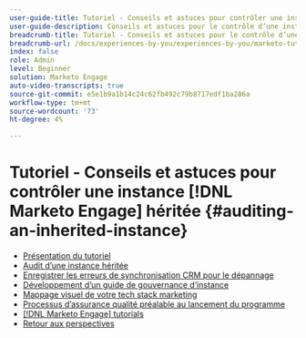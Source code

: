 ```yaml
---
user-guide-title: Tutoriel - Conseils et astuces pour contrôler une instance héritée
user-guide-description: Conseils et astuces pour le contrôle d’une instance  [!DNL Marketo Engage] héritée
breadcrumb-title: Tutoriel - Conseils et astuces pour le contrôle d’une instance  [!DNL Marketo Engage] héritée
breadcrumb-url: /docs/experiences-by-you/experiences-by-you/marketo-tutorial-inherited-instance/overview.html
index: false
role: Admin
level: Beginner
solution: Marketo Engage
auto-video-transcripts: true
source-git-commit: e5e1b9a1b14c24c62fb492c79b8717edf1ba286a
workflow-type: tm+mt
source-wordcount: '73'
ht-degree: 4%

---
```



# Tutoriel - Conseils et astuces pour contrôler une instance [!DNL Marketo Engage] héritée {#auditing-an-inherited-instance}

+ [Présentation du tutoriel](/help/marketo-tutorial-inherited-instance/overview.md)
+ [Audit d’une instance héritée](/help/marketo-tutorial-inherited-instance/audit-an-inherted-instance.md)
+ [Enregistrer les erreurs de synchronisation CRM pour le dépannage](/help/marketo-tutorial-inherited-instance/log-crm-sync-errors-for-easy-troubleshooting.md)
+ [Développement d’un guide de gouvernance d’instance](/help/marketo-tutorial-inherited-instance/develop-an-instance-governance-guide.md)
+ [Mappage visuel de votre tech stack marketing](/help/marketo-tutorial-inherited-instance/create-a-visual-data-flow-diagram.md)
+ [Processus d’assurance qualité préalable au lancement du programme](/help/marketo-tutorial-inherited-instance/essential-program-pre-launch-qa.md)
+ [[!DNL Marketo Engage] tutorials](https://experienceleague.adobe.com/docs/marketo-learn/tutorials/overview.html?lang=fr)
+ [Retour aux perspectives](https://experienceleague.adobe.com/fr/perspectives#f-el_product=Marketo%20Engage&amp;aq=((%40el_contenttype%20NOT%20%22Community%7CUser%22)%20AND%20(%40el_contenttype%3D%22perspective%22)))
